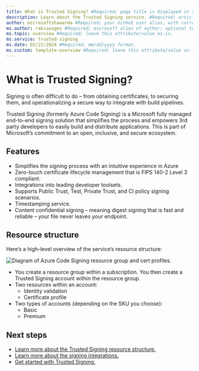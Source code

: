 ```yaml
---
title: What is Trusted Signing? #Required; page title is displayed in search results. Include the brand.
description: Learn about the Trusted Signing service. #Required; article description that is displayed in search results. 
author: microsoftshawarma #Required; your GitHub user alias, with correct capitalization.
ms.author: rakiasegev #Required; microsoft alias of author; optional team alias.
ms.topic: overview #Required; leave this attribute/value as-is.
ms.service: trusted-signing
ms.date: 03/21/2024 #Required; mm/dd/yyyy format.
ms.custom: template-overview #Required; leave this attribute/value as-is.
---
```


# What is Trusted Signing?
Signing is often difficult to do – from obtaining certificates, to securing them, and operationalizing a secure way to integrate with build pipelines. 

Trusted Signing (formerly Azure Code Signing) is a Microsoft fully managed end-to-end signing solution that simplifies the process and empowers 3rd party developers to easily build and distribute applications. This is part of Microsoft’s commitment to an open, inclusive, and secure ecosystem. 

## Features

* Simplifies the signing process with an intuitive experience in Azure
* Zero-touch certificate lifecycle management that is FIPS 140-2 Level 3 compliant.
* Integrations into leading developer toolsets.
* Supports Public Trust, Test, Private Trust, and CI policy signing scenarios.
* Timestamping service. 
* Content confidential signing – meaning digest signing that is fast and reliable – your file never leaves your endpoint. 

## Resource structure
Here’s a high-level overview of the service’s resource structure:

![Diagram of Azure Code Signing resource group and cert profiles.](./media/trusted-signing-resource-structure-overview.png)

* You create a resource group within a subscription. You then create a Trusted Signing account within the resource group.
* Two resources within an account:
    *	Identity validation 
    * Certificate profile 
* Two types of accounts (depending on the SKU you choose):
    * Basic 
    * Premium

## Next steps
* [Learn more about the Trusted Signing resource structure.](./concept-trusted-signing-resources-roles.md)
* [Learn more about the signing integrations.](how-to-signing-integrations.md)
* [Get started with Trusted Signing.](quickstart.md) 

